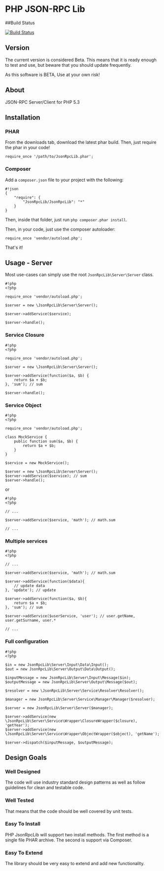 # PHP JSON-RPC Lib

##Build Status

[![Build Status](https://travis-ci.org/marcinsoja/php-json-rpc.png?branch=master)](https://travis-ci.org/marcinsoja/php-json-rpc)

## Version

The current version is considered Beta. This means that it is ready enough to test and use, but beware that you should update frequently.

As this software is BETA, Use at your own risk!

## About

JSON-RPC Server/Client for PHP 5.3

## Installation

### PHAR

From the downloads tab, download the latest phar build. Then, just require the phar in your code!

`require_once '/path/to/JsonRpcLib.phar';`

### Composer

Add a `composer.json` file to your project with the following:

```
#!json
{
    "require": {
        "JsonRpcLib/JsonRpcLib": "*"
    }
}
```

Then, inside that folder, just run `php composer.phar install`.

Then, in your code, just use the composer autoloader:

`require_once 'vendor/autoload.php';`

That's it!

## Usage - Server

Most use-cases can simply use the root `JsonRpcLib\Server\Server` class.


```
#!php
<?php

require_once 'vendor/autoload.php';

$server = new \JsonRpcLib\Server\Server();

$server->addService($service);

$server->handle();

```

### Service Closure

```
#!php
<?php

require_once 'vendor/autoload.php';

$server = new \JsonRpcLib\Server\Server();

$server->addService(function($a, $b) {
    return $a + $b;
}, 'sum'); // sum

$server->handle();

```


### Service Object

```
#!php
<?php

require_once 'vendor/autoload.php';

class MockService {
    public function sum($a, $b) {
        return $a + $b;
    }
}

$service = new MockService();

$server = new \JsonRpcLib\Server\Server();
$server->addService($service); // sum
$server->handle();

```

or

```
#!php
<?php

// ...

$server->addService($service, 'math'); // math.sum

// ...

```

### Multiple services

```
#!php
<?php

// ...

$server->addService($service, 'math'); // math.sum

$server->addService(function($data){
    // update data
}, 'update'); // update

$server->addService(function($a, $b){
    return $a + $b;
}, 'sum'); // sum

$server->addService($userService, 'user'); // user.getName, user.getSurname, user.*

// ...

```

### Full configuration

```
#!php
<?php

$in = new JsonRpcLib\Server\Input\Data\Input();
$out = new JsonRpcLib\Server\Output\Data\Output();

$inputMessage = new JsonRpcLib\Server\Input\Message($in);
$outputMessage = new JsonRpcLib\Server\Output\Message($out);

$resolver = new \JsonRpcLib\Server\Service\Resolver\Resolver();

$manager = new JsonRpcLib\Server\Service\Manager\Manager($resolver);

$server = new JsonRpcLib\Server\Server($manager);

$server->addService(new \JsonRpcLib\Server\Service\Wrapper\ClosureWrapper($closure), 'getYear');
$server->addService(new \JsonRpcLib\Server\Service\Wrapper\ObjectWrapper($object), 'getName');

$server->dispatch($inputMessage, $outputMessage);

```

## Design Goals

### Well Designed

The code will use industry standard design patterns as well as follow guidelines for clean and testable code.

### Well Tested

That means that the code should be well covered by unit tests.

### Easy To Install

PHP JsonRpcLib will support two install methods. The first method is a single file PHAR archive. The second is support via Composer.

### Easy To Extend

The library should be very easy to extend and add new functionality.

